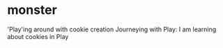 # monster
'Play'ing around with cookie creation
Journeying with Play: I am learning about cookies in Play

